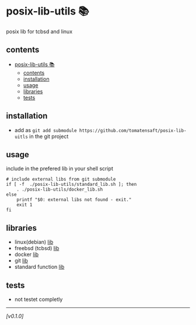 # posix-lib-utils :books:
posix lib for tcbsd and linux

## contents
- [posix-lib-utils :books:](#posix-lib-utils-books)
  - [contents](#contents)
  - [installation](#installation)
  - [usage](#usage)
  - [libraries](#libraries)
  - [tests](#tests)

## installation
* add as `git add submodule https://github.com/tomatensaft/posix-lib-uitls` in the git project

## usage 
include in the prefered lib in your shell script
```
# include external libs from git submodule
if [ -f  ./posix-lib-utils/standard_lib.sh ]; then
    . ./posix-lib-utils/docker_lib.sh
else
    printf "$0: external libs not found - exit."
    exit 1
fi
```

## libraries
* linux(debian) [lib](debian_lib.sh)
* freebsd (tcbsd) [lib](tcbsd_lib.sh)
* docker [lib](docker_lib.sh)
* git [lib](git_lib.sh)
* standard function [lib](standard_lib.sh)

## tests
* not testet completly
  
---
*[v0.1.0]*


